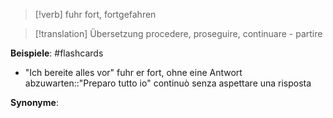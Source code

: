 > [!verb]
> fuhr fort, fortgefahren

> [!translation] Übersetzung
> procedere, proseguire, continuare - partire

**Beispiele**: 
#flashcards 
- "Ich bereite alles vor" fuhr er fort, ohne eine Antwort abzuwarten::"Preparo tutto io" continuò senza aspettare una risposta
<!--SR:!2024-04-26,3,250-->

**Synonyme**: 




